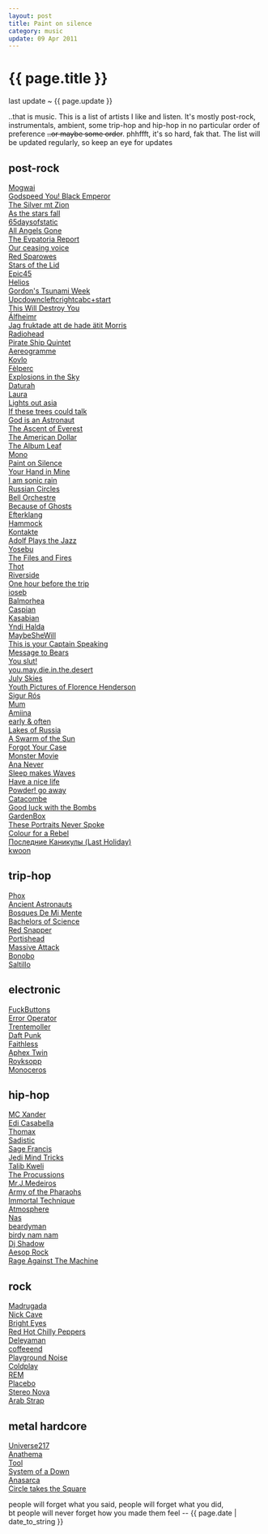 ```yaml
---
layout: post
title: Paint on silence
category: music
update: 09 Apr 2011
---
```


{{ page.title }}
================
<p class="meta">last update ~ {{ page.update }}</p>
..that is music. This is a list of artists I like and listen. 
It's mostly post-rock, instrumentals, ambient, some trip-hop and hip-hop 
in no particular order of preference <span style="text-decoration: line-through;">..or maybe some order</span>.
phhffft, it's so hard, fak that.  
The list will be updated regularly, so keep an eye for updates

post-rock
---------
[Mogwai](http://www.myspace.com/mogwai)  
[Godspeed You! Black Emperor](http://www.myspace.com/gybeconstellation)  
[The Silver mt Zion](http://www.myspace.com/asilvermtzion)  
[As the stars fall](http://asthestarsfall.bandcamp.com/)  
[65daysofstatic](http://www.myspace.com/65propaganda)  
[All Angels Gone](http://www.myspace.com/allangelsgone)  
[The Evpatoria Report](http://the-evpatoria-report.bandcamp.com/)  
[Our ceasing voice](http://ourceasingvoice.bandcamp.com/)  
[Red Sparowes](http://redsparowes.bandcamp.com/)  
[Stars of the Lid](http://www.myspace.com/starsofthelid)  
[Epic45](http://www.myspace.com/epic45)  
[Helios](http://www.myspace.com/heliosmusic)  
[Gordon's Tsunami Week](http://www.myspace.com/gordonstsunamiweek)  
[Upcdowncleftcrightcabc+start](http://www.myspace.com/upcdownc)  
[This Will Destroy You](http://www.myspace.com/thiswilldestroyyou)  
[Álfheimr](http://alfheimr.bandcamp.com/)  
[Jag fruktade att de hade ätit Morris](http://jagfruktadeattdehadeatitmorris.bandcamp.com/)  
[Radiohead](http://www.myspace.com/radiohead)  
[Pirate Ship Quintet](http://www.myspace.com/thepirateshipquintet)  
[Aereogramme](http://www.myspace.com/aereogrammeofficial)  
[Kovlo](http://kovlo.bandcamp.com/)  
[Fèlperc](http://www.myspace.com/felperc)  
[Explosions in the Sky](http://www.myspace.com/explosionsinthesky)  
[Daturah](http://www.myspace.com/daturah)  
[Laura](http://www.myspace.com/lauranoise)  
[Lights out asia](http://www.myspace.com/lightsoutasia)  
[If these trees could talk](http://www.myspace.com/ifthesetreescouldtalk)  
[God is an Astronaut](http://www.myspace.com/godisanastronaut)  
[The Ascent of Everest](http://www.myspace.com/theascentofeverest)  
[The American Dollar](http://theamericandollar.bandcamp.com/)  
[The Album Leaf](http://www.myspace.com/thealbumleaf)  
[Mono](http://www.myspace.com/monojp)  
[Paint on Silence](http://paintonsilence.bandcamp.com/)  
[Your Hand in Mine](http://www.myspace.com/theyourhandinmine)  
[I am sonic rain](http://www.myspace.com/iamsonicrain)  
[Russian Circles](http://www.myspace.com/russiancircles)  
[Bell Orchestre](http://www.myspace.com/bellorchestre)  
[Because of Ghosts](http://www.myspace.com/becauseofghostsband)  
[Efterklang](http://efterklang.bandcamp.com/)  
[Hammock](http://hammock.bandcamp.com/)  
[Kontakte](http://kontakte.bandcamp.com/)  
[Adolf Plays the Jazz](http://adolfplaysthejazz.bandcamp.com/)  
[Yosebu](http://www.myspace.com/yosebu)  
[The Files and Fires](http://thefilesandfires.bandcamp.com/)  
[Thot](http://thot.bandcamp.com/track/obscured-by-the-wind)  
[Riverside](http://www.youtube.com/watch?v=R8jeZrRuOlM)  
[One hour before the trip](http://www.myspace.com/ohbtt)  
[ioseb](http://www.myspace.com/ioseb)  
[Balmorhea](http://www.myspace.com/balmorhea)  
[Caspian](http://caspiantheband.bandcamp.com/)  
[Kasabian](http://www.myspace.com/kasabian)  
[Yndi Halda](http://www.myspace.com/yndihalda)  
[MaybeSheWill](http://robotneedshome.bandcamp.com/)  
[This is your Captain Speaking](http://www.myspace.com/tiycs)  
[Message to Bears](http://messagetobears.bandcamp.com/)  
[You slut!](http://youslut.bandcamp.com)  
[you.may.die.in.the.desert](http://youmaydieinthedesert.bandcamp.com/)  
[July Skies](http://www.myspace.com/julyskies)  
[Youth Pictures of Florence Henderson](http://bandcamp.ypofh.com/)  
[Sigur Rós](http://www.myspace.com/sigurros)  
[Mum](http://www.myspace.com/mumtheband)  
[Amiina](http://www.myspace.com/amiina)  
[early & often](http://earlyandoften.bandcamp.com/)  
[Lakes of Russia](http://www.myspace.com/lakesofrussia)  
[A Swarm of the Sun](http://www.myspace.com/aswarmofthesun)  
[Forgot Your Case](http://www.myspace.com/forgotyourcase)  
[Monster Movie](http://www.myspace.com/monstermovie)  
[Ana Never](http://www.myspace.com/ananever)  
[Sleep makes Waves](http://sleepmakeswaves.bandcamp.com/)  
[Have a nice life](http://www.myspace.com/haveanicelife)  
[Powder! go away](http://www.myspace.com/562220910)  
[Catacombe](http://www.myspace.com/catacombeband)  
[Good luck with the Bombs](http://www.myspace.com/goodluckwiththebombs)  
[GardenBox](http://www.myspace.com/gardenbox)  
[These Portraits Never Spoke](http://www.myspace.com/theseportraitsneverspoke)  
[Colour for a Rebel](http://colourforarebel.bandcamp.com/)  
[Последние Каникулы (Last Holiday)](http://www.myspace.com/posledniekanikuly)  
[kwoon](http://www.myspace.com/kwoonmusic)  

trip-hop
--------
[Phox](http://www.myspace.com/phoxmurder)  
[Ancient Astronauts](http://www.myspace.com/ancientastronautsswitch)  
[Bosques De Mi Mente](http://www.myspace.com/bosquesdemimente)  
[Bachelors of Science](http://bachelorsofscience.bandcamp.com/)  
[Red Snapper](http://www.myspace.com/redsnapperofficial)  
[Portishead](http://www.myspace.com/portisheadalbum3)  
[Massive Attack](http://www.myspace.com/massiveattack)  
[Bonobo](http://www.myspace.com/sibonobo)  
[Saltillo](http://www.myspace.com/saltillo)  

electronic
----------
[FuckButtons](http://www.myspace.com/fuckbuttons)  
[Error Operator](http://soundcloud.com/erroropsmusic)  
[Trentemoller](http://www.myspace.com/trentemoeller)  
[Daft Punk](http://www.myspace.com/daftpunk)  
[Faithless](http://www.myspace.com/faithless)  
[Aphex Twin](http://www.myspace.com/aphextwins777)  
[Royksopp](http://www.myspace.com/royksopp)  
[Monoceros](http://monocerosblog.wordpress.com/downloads/)  

hip-hop
-------
[MC Xander](http://www.myspace.com/mcxande)  
[Edi Casabella](http://www.myspace.com/edicasabella)  
[Thomax](http://www.myspace.com/thomaxbeats)  
[Sadistic](http://sadistik.bandcamp.com/)  
[Sage Francis](http://www.myspace.com/sagefrancis)  
[Jedi Mind Tricks](http://www.myspace.com/jedimindtricks)  
[Talib Kweli](http://www.myspace.com/talibkweli)  
[The Procussions](http://www.myspace.com/theprocussions)  
[Mr.J.Medeiros](http://www.myspace.com/mrjmedeiros)  
[Army of the Pharaohs](http://www.myspace.com/armyofthepharaohs)  
[Immortal Technique](http://www.myspace.com/immortaltechnique)  
[Atmosphere](http://www.myspace.com/atmosphere)  
[Nas](http://www.myspace.com/nas)  
[beardyman](http://www.myspace.com/beardyman)  
[birdy nam nam](http://www.myspace.com/birdynamnam)  
[Dj Shadow](http://www.myspace.com/djshadow)  
[Aesop Rock](http://www.myspace.com/aesoprockwins)  
[Rage Against The Machine](http://www.myspace.com/ratm)  

rock
----
[Madrugada](http://www.myspace.com/wearemadrugada)  
[Nick Cave](http://www.myspace.com/nickcaveandthebadseeds)  
[Bright Eyes](http://www.myspace.com/brighteyes)  
[Red Hot Chilly Peppers](http://www.myspace.com/redhotchilipeppers)  
[Deleyaman](http://www.myspace.com/deleyaman)  
[coffeeend](http://www.myspace.com/coffeeend)  
[Playground Noise](http://www.myspace.com/playgroundnoise)  
[Coldplay](http://www.myspace.com/coldplay)  
[REM](http://www.myspace.com/rem)  
[Placebo](http://www.myspace.com/placebo)  
[Stereo Nova](http://www.myspace.com/stolenbikemusic)  
[Arab Strap](http://www.myspace.com/arabstrapmusic)  

metal hardcore
--------------
[Universe217](http://www.myspace.com/universe217)  
[Anathema](http://www.myspace.com/weareanathema)  
[Tool](http://www.myspace.com/tool)  
[System of a Down](http://www.toolband.com/album/index.html)  
[Anasarca](http://www.myspace.com/anasarcadc)  
[Circle takes the Square](http://ctts.bandcamp.com/)  

<p class="meta">people will forget what you said, people will forget what you did,<br />
bt people will never forget how you made them feel -- {{ page.date | date_to_string }}</p>
